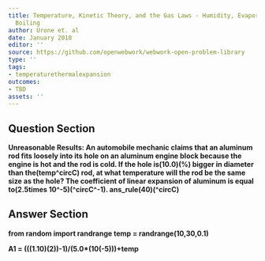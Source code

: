 ```yaml
---
title: Temperature, Kinetic Theory, and the Gas Laws - Humidity, Evaporation, and
  Boiling
author: Urone et. al
date: January 2018
editor: ''
source: https://github.com/openwebwork/webwork-open-problem-library
type: ''
tags:
- temperaturethermalexpansion
outcomes:
- TBD
assets: ''
---
```


## Question Section 

<b>
<b>Unreasonable Results:<b> An automobile mechanic claims that an aluminum rod fits loosely into its hole on an aluminum engine block because the engine is hot and the rod is cold. If the hole is(10.0)(%) bigger in diameter than the(temp^circC) rod, at what temperature will the rod be the same size as the hole? The coefficient of linear expansion of aluminum is equal to(2.5times 10^-5)(^circC^-1).
ans_rule(40)(^circC)


## Answer Section

from random import randrange
temp = randrange(10,30,0.1)

A1 = (((1.10)**(2))-1)/(5.0*(10**(-5)))+temp